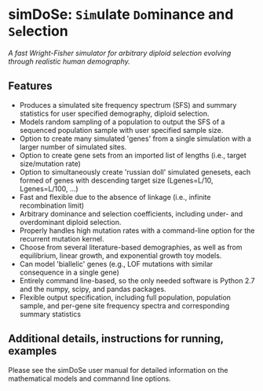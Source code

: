 # simDoSe: `Sim`ulate `Do`minance and `Se`lection
*A fast Wright-Fisher simulator for arbitrary diploid selection evolving through realistic human demography.*

## Features
  - Produces a simulated site frequency spectrum (SFS) and summary statistics for user specified demography, diploid selection.
  - Models random sampling of a population to output the SFS of a sequenced population sample with user specified sample size.  
  - Option to create many simulated 'genes' from a single simulation with a larger number of simulated sites.
  - Option to create gene sets from an imported list of lengths (i.e., target size/mutation rate)
  - Option to simultaneously create 'russian doll' simulated genesets, each formed of genes with descending target size (Lgenes=L/10, Lgenes=L/100, ...)
  - Fast and flexible due to the absence of linkage (i.e., infinite recombination limit)
  - Arbitrary dominance and selection coefficients, including under- and overdominant diploid selection.
  - Properly handles high mutation rates with a command-line option for the recurrent mutation kernel.
  - Choose from several literature-based demographies, as well as from equilibrium, linear growth, and exponential growth toy models.
  - Can model 'biallelic' genes (e.g., LOF mutations with similar consequence in a single gene)
  - Entirely command line-based, so the only needed software is Python 2.7 and the numpy, scipy, and pandas packages.
  - Flexible output specification, including full population, population sample, and per-gene site frequency spectra and corresponding summary statistics

## Additional details, instructions for running, examples
Please see the simDoSe user manual for detailed information on the mathematical models and commannd line options.
